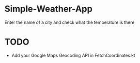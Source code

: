 # Simple-Weather-App
Enter the name of a city and check what the temperature is there

# TODO
* Add your Google Maps Geocoding API in FetchCoordinates.kt

